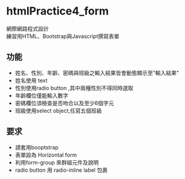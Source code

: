 # htmlPractice4_form
<P>網際網路程式設計<br>
練習用HTML、Bootstrap與Javascript撰寫表單</p>


## 功能
<ul>
  <li>姓名、性別、年齡、密碼與班級之輸入結果皆會動態顯示至"輸入結果"</li>
  <li>姓名使用 text</li>
  <li>性別使用radio button ,其中兩種性別不得同時選取</li>
  <li>年齡欄位僅能輸入數字</li>
  <li>密碼欄位須檢查是否吻合以及至少6個字元</li>
  <li>班級使用select object,任寫五個班級</li>
</ul>

## 要求
<ul>
  <li>請套用booptstrap</li>
  <li>表單設為 Horizontal form</li>
  <li>利用form-group 來群組元件及說明</li>
  <li>radio button 用 radio-inline label 包裹</li>
</ul>
